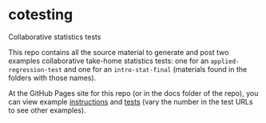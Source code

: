 # cotesting
Collaborative statistics tests

This repo contains all the source material to generate and post two examples collaborative take-home statistics tests: one for an `applied-regression-test` and one for an `intro-stat-final` (materials found in the folders with those names).

At the GitHub Pages site for this repo (or in the docs folder of the repo), you can view example [instructions](https://stacyderuiter.github.io/cotesting/test-2-instructions.html) and [tests](https://stacyderuiter.github.io/cotesting/test2-Thirty.Student.html) (vary the number in the test URLs to see other examples).

